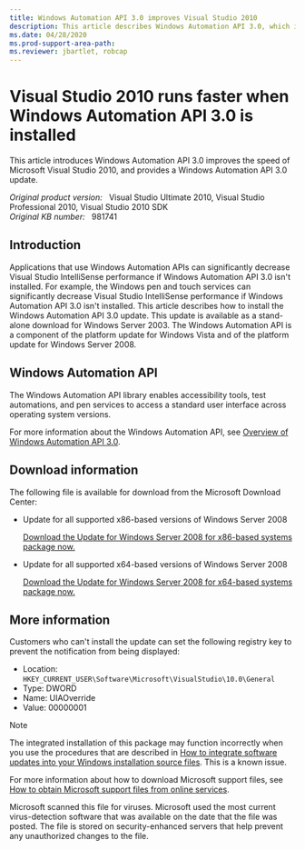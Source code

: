 ```yaml
---
title: Windows Automation API 3.0 improves Visual Studio 2010
description: This article describes Windows Automation API 3.0, which improves the speed and performance of Visual Studio 2010.
ms.date: 04/28/2020
ms.prod-support-area-path:
ms.reviewer: jbartlet, robcap
---
```

# Visual Studio 2010 runs faster when Windows Automation API 3.0 is installed

This article introduces Windows Automation API 3.0 improves the speed of Microsoft Visual Studio 2010, and provides a Windows Automation API 3.0 update.

_Original product version:_ &nbsp; Visual Studio Ultimate 2010, Visual Studio Professional 2010, Visual Studio 2010 SDK  
_Original KB number:_ &nbsp; 981741

## Introduction

Applications that use Windows Automation APIs can significantly decrease Visual Studio IntelliSense performance if Windows Automation API 3.0 isn't installed. For example, the Windows pen and touch services can significantly decrease Visual Studio IntelliSense performance if Windows Automation API 3.0 isn't installed. This article describes how to install the Windows Automation API 3.0 update. This update is available as a stand-alone download for Windows Server 2003. The Windows Automation API is a component of the platform update for Windows Vista and of the platform update for Windows Server 2008.

## Windows Automation API

The Windows Automation API library enables accessibility tools, test automations, and pen services to access a standard user interface across operating system versions.

For more information about the Windows Automation API, see [Overview of Windows Automation API 3.0](/windows/win32/winauto/windows-automation-api-overview).

## Download information

The following file is available for download from the Microsoft Download Center:  

- Update for all supported x86-based versions of Windows Server 2008

    [Download the Update for Windows Server 2008 for x86-based systems package now.](https://www.microsoft.com/download/details.aspx?FamilyId=468e4f78-d411-4932-8719-76a0b2eb1443)

- Update for all supported x64-based versions of Windows Server 2008

    [Download the Update for Windows Server 2008 for x64-based systems package now.](https://www.microsoft.com/download/details.aspx?FamilyId=5cc9aaae-9f7a-442a-8af6-113fa0068c48)

## More information

Customers who can't install the update can set the following registry key to prevent the notification from being displayed:  

- Location: `HKEY_CURRENT_USER\Software\Microsoft\VisualStudio\10.0\General`
- Type: DWORD
- Name: UIAOverride
- Value: 00000001

> [!NOTE]
> The integrated installation of this package may function incorrectly when you use the procedures that are described in [How to integrate software updates into your Windows installation source files](https://support.microsoft.com/help/828930). This is a known issue.

For more information about how to download Microsoft support files, see
[How to obtain Microsoft support files from online services](https://support.microsoft.com/help/119591).

Microsoft scanned this file for viruses. Microsoft used the most current virus-detection software that was available on the date that the file was posted. The file is stored on security-enhanced servers that help prevent any unauthorized changes to the file.

